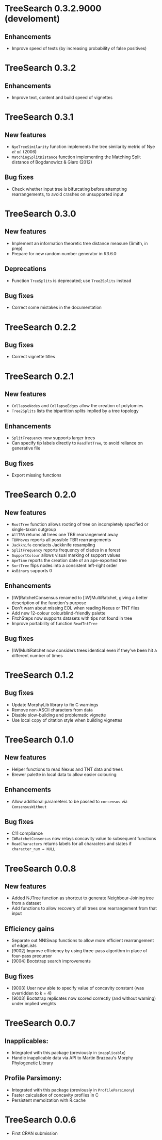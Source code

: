 # TreeSearch 0.3.2.9000 (develoment)

## Enhancements
 - Improve speed of tests (by increasing probability of false positives)


# TreeSearch 0.3.2

## Enhancements
 - Improve text, content and build speed of vignettes


# TreeSearch 0.3.1

## New features
 - `NyeTreeSimilarity` function implements the tree similarity metric of
   Nye _et al._ (2006)
 - `MatchingSplitDistance` function implementing the Matching Split distance of 
   Bogdanowicz & Giaro (2012)

## Bug fixes
 - Check whether input tree is bifurcating before attempting rearrangements,
   to avoid crashes on unsupported input

# TreeSearch 0.3.0

## New features
 - Implement an information theoretic tree distance measure (Smith, in prep)
 - Prepare for new random number generator in R3.6.0

## Deprecations
 - Function `TreeSplits` is deprecated; use `Tree2Splits` instead

## Bug fixes
 - Correct some mistakes in the documentation


# TreeSearch 0.2.2

## Bug fixes 
 - Correct vignette titles


# TreeSearch 0.2.1

## New features
 - `CollapseNodes` and `CollapseEdges` allow the creation of polytomies
 - `Tree2Splits` lists the bipartition splits implied by a tree topology

## Enhancements
 - `SplitFrequency` now supports larger trees
 - Can specify tip labels directly to `ReadTntTree`, to avoid reliance on
   generative file

## Bug fixes
 - Export missing functions


# TreeSearch 0.2.0

## New features
 - `RootTree` function allows rooting of tree on incompletely specified
    or single-taxon outgroup
 - `AllTBR` returns all trees one TBR rearrangement away
 - `TBRMoves` reports all possible TBR rearrangements
 - `Jackknife` conducts Jackknife resampling
 - `SplitFrequency` reports frequency of clades in a forest
 - `SupportColour` allows visual marking of support values
 - `ApeTime` reports the creation date of an ape-exported tree
 - `SortTree` flips nodes into a consistent left-right order
 - `AsBinary` supports 0
 
## Enhancements
 - [IW]RatchetConsensus renamed to [IW]MultiRatchet, giving a better description 
     of the function's purpose
 - Don't warn about missing EOL when reading Nexus or TNT files
 - Add new 12-colour colourblind-friendly palette
 - FitchSteps now supports datasets with tips not found in tree
 - Improve portability of function `ReadTntTree`

## Bug fixes
 - [IW]MultiRatchet now considers trees identical even if they've been hit 
   a different number of times


# TreeSearch 0.1.2

## Bug fixes
- Update MorphyLib library to fix C warnings
- Remove non-ASCII characters from data
- Disable slow-building and problematic vignette
- Use local copy of citation style when building vignettes


# TreeSearch 0.1.0

## New features
- Helper functions to read Nexus and TNT data and trees
- Brewer palette in local data to allow easier colouring

## Enhancements
- Allow additional parameters to be passed to `consensus` via `ConsensusWithout`

## Bug fixes
- C11 compliance
- `IWRatchetConsensus` now relays concavity value to subsequent functions
- `ReadCharacters` returns labels for all characters and states if `character_num = NULL`


# TreeSearch 0.0.8

## New features
- Added NJTree function as shortcut to generate Neighbour-Joining tree from a dataset
- Add functions to allow recovery of all trees one rearrangement from that input

## Efficiency gains
- Separate out NNISwap functions to allow more efficient rearrangement of edgeLists
- [9002] Improve efficiency by using three-pass algorithm in place of four-pass precursor
- [9004] Bootstrap search improvements

## Bug fixes
- [9003] User now able to specify value of concavity constant (was overridden to k = 4)
- [9003] Bootstrap replicates now scored correctly (and without warning) under implied weights


# TreeSearch 0.0.7

## Inapplicables:
- Integrated with this package (previously in `inapplicable`)
- Handle inapplicable data via API to Martin Brazeau's Morphy Phylogenetic Library

## Profile Parsimony:
- Integrated with this package (previously in `ProfileParsimony`)
- Faster calculation of concavity profiles in C
- Persistent memoization with R.cache


# TreeSearch 0.0.6
- First CRAN submission
